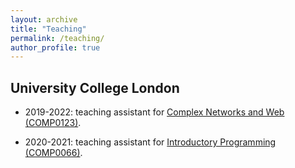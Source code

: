 ```yaml
---
layout: archive
title: "Teaching"
permalink: /teaching/
author_profile: true
---
```


## University College London

* 2019-2022: teaching assistant for [Complex Networks and Web (COMP0123)](https://www.ucl.ac.uk/module-catalogue/modules/complex-networks-and-web/COMP0123).

* 2020-2021: teaching assistant for [Introductory Programming (COMP0066)](https://www.ucl.ac.uk/module-catalogue/modules/introductory-programming/COMP0066).